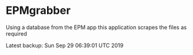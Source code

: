 # EPMgrabber
Using a database from the EPM app this application scrapes the files as required


Latest backup: Sun Sep 29 06:39:01 UTC 2019
